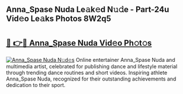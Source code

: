 ## Anna_Spase Nuda Le𝚊k𝚎d N𝚞𝚍e - Part-24u Vid𝚎o Le𝚊ks Photos 8W2q5

# <h2><a href="http://fbd04kt.evod.top/?m=Anna_Spase+Nuda">🔗 👉🔴 Anna_Spase Nuda Vid𝚎o Ph𝚘t𝚘s</a></h2>

[![Anna_Spase Nuda N𝚞d𝚎s](https://i.imgur.com/8V9OHl7.gif)](http://fbd04kt.evod.top/?m=Anna_Spase+Nuda)
Online entertainer Anna_Spase Nuda and multimedia artist, celebrated for publishing dance and lifestyle material through trending dance routines and short videos. Inspiring athlete Anna_Spase Nuda, recognized for their outstanding achievements and dedication to their sport. 
